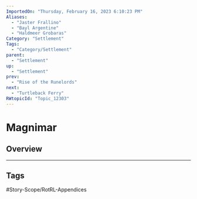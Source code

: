 ```yaml
---
ImportedOn: "Thursday, February 16, 2023 6:10:23 PM"
Aliases:
  - "Jaster Frallino"
  - "Bayl Argentine"
  - "Haldmeer Grobaras"
Category: "Settlement"
Tags:
  - "Category/Settlement"
parent:
  - "Settlement"
up:
  - "Settlement"
prev:
  - "Rise of the Runelords"
next:
  - "Turtleback Ferry"
RWtopicId: "Topic_12303"
---
```

# Magnimar
## Overview

---
## Tags
#Story-Scope/RotRL-Appendices

